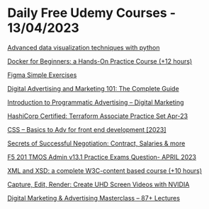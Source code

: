 # Daily Free Udemy Courses - 13/04/2023

[Advanced data visualization techniques with python](https://www.udemy.com/course/advanced-data-visualization-with-python/?couponCode=FE017E93DD57D9C9411B)
[Docker for Beginners: a Hands-On Practice Course (+12 hours)](https://www.udemy.com/course/docker-for-beginners-a-hands-on-practice-course-12-hours/?couponCode=FREE3APR23)
[Figma Simple Exercises](https://www.udemy.com/course/figma-simple-exercises/?couponCode=6135144238793D710592)
[Digital Advertising and Marketing 101: The Complete Guide](https://www.udemy.com/course/digital-advertising-marketing-101/?couponCode=E2B51551041FC5EB22FA)
[Introduction to Programmatic Advertising – Digital Marketing](https://www.udemy.com/course/introduction-to-programmatic-advertising-digital-marketing/?couponCode=63FA165C7858874928C6)
[HashiCorp Certified: Terraform Associate Practice Set Apr-23](https://www.udemy.com/course/hashicorp-certified-terraform-associate-practice-set-apr-23/?couponCode=TERRAFORM003)
[CSS – Basics to Adv for front end development [2023]](https://www.udemy.com/course/css-basics-to-advanced/?couponCode=FREEAPRIL103)
[Secrets of Successful Negotiation: Contract, Salaries & more](https://www.udemy.com/course/secrets-of-successful-negotiation-contract-salaries-more/?couponCode=992DD628279482792AA3)
[F5 201 TMOS Admin v13.1 Practice Exams Question- APRIL 2023](https://www.udemy.com/course/f5-201-tmos-admin-v131-practice-exams-question-april-2023/?couponCode=2B4A73A66E31C8F952A8)
[XML and XSD: a complete W3C-content based course (+10 hours)](https://www.udemy.com/course/xml-and-xsd-a-complete-w3c-content-based-course/?couponCode=FREE3APR23)
[Capture, Edit, Render: Create UHD Screen Videos with NVIDIA](https://www.udemy.com/course/capture-edit-render-create-uhd-screen-videos-with-nvidia/?couponCode=FREE3APR23)
[Digital Marketing & Advertising Masterclass – 87+ Lectures](https://www.udemy.com/course/digital_marketing_masterclass/?couponCode=7DA15E65A2AFE39ABDBF)
